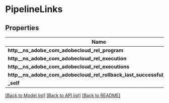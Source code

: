 # PipelineLinks

## Properties

Name | Type | Description | Notes
------------ | ------------- | ------------- | -------------
**http__ns_adobe_com_adobecloud_rel_program** | Option<[**crate::models::HalLink**](HalLink.md)> |  | [optional]
**http__ns_adobe_com_adobecloud_rel_execution** | Option<[**crate::models::HalLink**](HalLink.md)> |  | [optional]
**http__ns_adobe_com_adobecloud_rel_executions** | Option<[**crate::models::HalLink**](HalLink.md)> |  | [optional]
**http__ns_adobe_com_adobecloud_rel_rollback_last_successful_execution** | Option<[**crate::models::HalLink**](HalLink.md)> |  | [optional]
**_self** | Option<[**crate::models::HalLink**](HalLink.md)> |  | [optional]

[[Back to Model list]](../README.md#documentation-for-models) [[Back to API list]](../README.md#documentation-for-api-endpoints) [[Back to README]](../README.md)


